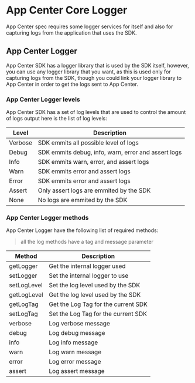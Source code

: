 # App Center Core Logger

App Center spec requires some logger services for itself and also for capturing logs from
the application that uses the SDK.

## App Center Logger

App Center SDK has a logger library that is used by the SDK itself, however, you can use
any logger library that you want, as this is used only for capturing logs from the SDK,
though you could link your logger library to App Center in order to get the logs sent to
App Center.

### App Center Logger levels

App Center SDK has a set of log levels that are used to control the amount of logs output
here is the list of log levels:

| Level   | Description                                         |
| ------- | --------------------------------------------------- |
| Verbose | SDK emmits all possible level of logs               |
| Debug   | SDK emmits debug, info, warn, error and assert logs |
| Info    | SDK emmits warn, error, and assert logs             |
| Warn    | SDK emmits error and assert logs                    |
| Error   | SDK emmits error and assert logs                    |
| Assert  | Only assert logs are emmited by the SDK             |
| None    | No logs are emmited by the SDK                      |

### App Center Logger methods

App Center Logger have the following list of required methods:

> all the log methods have a tag and message parameter

| Method      | Description                         |
| ----------- | ----------------------------------- |
| getLogger   | Get the internal logger used        |
| setLogger   | Set the internal logger to use      |
| setLogLevel | Set the log level used by the SDK   |
| getLogLevel | Get the log level used by the SDK   |
| getLogTag   | Get the Log Tag for the current SDK |
| setLogTag   | Set the Log Tag for the current SDK |
| verbose     | Log verbose message                 |
| debug       | Log debug message                   |
| info        | Log info message                    |
| warn        | Log warn message                    |
| error       | Log error message                   |
| assert      | Log assert message                  |
